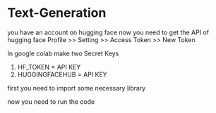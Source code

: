 # Text-Generation
you have an account on hugging face
now you need to get the API of hugging face
Profile >> Setting >> Access Token >> New Token

In google colab make two Secret Keys
1. HF_TOKEN = API KEY
2. HUGGINGFACEHUB = API KEY

first you need to import some necessary library

now you need to run the code
